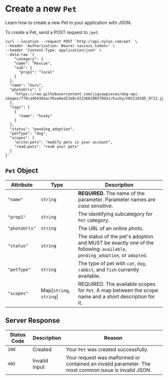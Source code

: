 # Create a new `Pet`

Learn how to create a new Pet in your application with JSON.

To create a Pet, send a POST request to `/pet`.

```shell
curl --location --request POST `http://api.nylas.com/pet` \
--header 'Authorization: Bearer <access_token>' \
--header 'Content-Type: application/json' \
--data-raw '{
    "category": {
    "name": "Rescue",
    "sub": {
      "prop1": "local"
    }
  },
  "name": "Guru",
  "photoUrls": [
    "https://raw.githubusercontent.com/jigsawpieces/dog-api-images/7f8ca46438aacf6aa6ed23a8c421368180370da1/husky/n02110185_9712.jpg"
  ],
  "tags": [
    {
      "name": "husky"
    }
  ],
  "status": "pending_adoption",
  "petType": "dog",
  "scopes": {
    "write:pets": "modify pets in your account",
    "read:pets": "read your pets"
  }
}'
```

## `Pet` Object

| Attribute | Type | Description |
| --- | --- | --- |
| `"name"` | `string` | **REQUIRED.** The name of the parameter. Parameter names are *case sensitive*. |
| `"prop1"` | `string` | The identifying subcategory for `Pet` category. |
| `"photoUrls"` | `string` | The URL of an online photo. |
| `"status"` | `string` | The status of the pet's adoption and MUST be exactly one of the following: `available`, `pending_adoption`, or `adopted`. |
| `"petType"` | `string` | The type of pet with `cat`, `dog`, `rabbit`, and `fish` currently available. |
| `"scopes"` | Map[`string`, `string`] | REQUIRED. The available scopes for `Pet`. A map between the scope name and a short description for it. |

## Server Response

| Status Code | Description | Reason |
| --- | --- | --- |
| `200` | Created | Your `Pet` was created successfully. |
| `405` | Invalid Input | Your request was malformed or contained an invalid parameter. The most common issue is invalid JSON. |